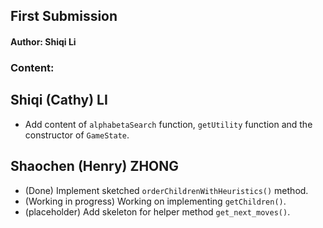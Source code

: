 ## First Submission

#### Author: Shiqi Li

### Content:



## Shiqi (Cathy) LI
* Add content of `alphabetaSearch` function, `getUtility` function and the constructor of `GameState`.

## Shaochen (Henry) ZHONG
* (Done) Implement sketched `orderChildrenWithHeuristics()` method.
* (Working in progress) Working on implementing `getChildren()`.
* (placeholder) Add skeleton for helper method `get_next_moves()`.